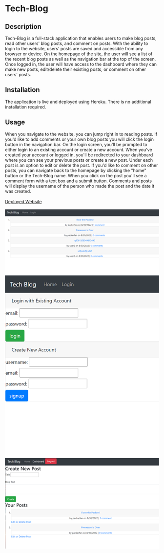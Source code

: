 # Tech-Blog

## Description
Tech-Blog is a full-stack application that enables users to make blog posts, read other users' blog posts, and comment on posts. With the ability to login to the website, users' posts are saved and accessible from any browser or device. On the homepage of the site, the user will see a list of the recent blog posts as well as the navigation bar at the top of the screen. Once logged in, the user will have access to the dashboard where they can make new posts, edit/delete their existing posts, or comment on other users' posts.

## Installation
The application is live and deployed using Heroku. There is no additional installation required.

## Usage
When you navigate to the website, you can jump right in to reading posts. If you'd like to add comments or your own blog posts you will click the login button in the navigation bar. On the login screen, you'll be prompted to either login to an existing account or create a new account. When you've created your account or logged in, you'll be redirected to your dashboard where you can see your previous posts or create a new post. Under each post is an option to edit or delete the post. If you'd like to comment on other posts, you can navigate back to the homepage by clicking the "home" button or the Tech-Blog name. When you click on the post you'll see a comment form with a text box and a submit button. Comments and posts will display the username of the person who made the post and the date it was created.
</br>
</br>
[Deployed Website](https://protected-sea-60494.herokuapp.com/)
</br>
</br>
![homepage](./public/assets/homepage.PNG)
</br>
![login page](./public/assets/login-page.PNG)
</br>
![dashboard](./public/assets/dashboard.PNG)
